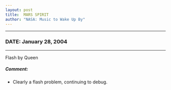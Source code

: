 ```yaml
---
layout: post
title:  MARS SPIRIT
author: "NASA: Music to Wake Up By"
---
```


----
### DATE: January 28, 2004
----
Flash by Queen

##### Comment:
* Clearly a flash problem, continuing to debug.
